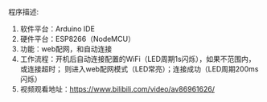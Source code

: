 程序描述:
1. 软件平台：Arduino IDE
2. 硬件平台：ESP8266（NodeMCU）
3. 功能：web配网，和自动连接
4. 工作流程：开机后自动连接配置的WiFi（LED周期1s闪烁），如果不范围内，或连接超时；
	则进入web配网模式（LED常亮）；连接成功（LED周期200ms闪烁）
5. 视频观看地址：https://www.bilibili.com/video/av86961626/
